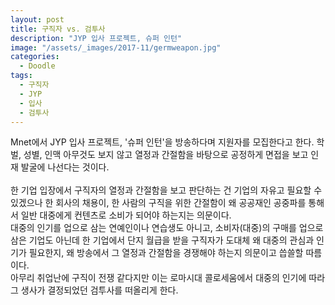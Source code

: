 ```yaml
---
layout: post
title: 구직자 vs. 검투사
description: "JYP 입사 프로젝트, 슈퍼 인턴"
image: "/assets/_images/2017-11/germweapon.jpg"
categories:
  - Doodle
tags:
  - 구직자
  - JYP
  - 입사
  - 검투사
---
```



Mnet에서 JYP 입사 프로젝트, '슈퍼 인턴'을 방송하다며 지원자를 모집한다고 한다. 학벌, 성별, 인맥 아무것도 보지 않고 열정과 간절함을 바탕으로 공정하게 면접을 보고 인재 발굴에 나선다는 것이다.<br/>
<br/>
한 기업 입장에서 구직자의 열정과 간절함을 보고 판단하는 건 기업의 자유고 필요할 수 있겠으나 한 회사의 채용이, 한 사람의 구직을 위한 간절함이 왜 공공재인 공중파를 통해서 일반 대중에게 컨텐츠로 소비가 되어야 하는지는 의문이다.<br/>
대중의 인기를 업으로 삼는 연예인이나 연습생도 아니고, 소비자(대중)의 구매를 업으로 삼은 기업도 아닌데 한 기업에서 단지 월급을 받을 구직자가 도대체 왜 대중의 관심과 인기가 필요한지, 왜 방송에서 그 열정과 간절함을 경쟁해야 하는지 의문이고 씁쓸할 따름이다.<br/>
아무리 취업난에 구직이 전쟁 같다지만 이는 로마시대 콜로세움에서 대중의 인기에 따라 그 생사가 결정되었던 검투사를 떠올리게 한다.
<br/>
<br/>
<script async src="//pagead2.googlesyndication.com/pagead/js/adsbygoogle.js"></script>
<ins class="adsbygoogle"
     style="display:block; text-align:center;"
     data-ad-layout="in-article"
     data-ad-format="fluid"
     data-ad-client="ca-pub-7593661227946185"
     data-ad-slot="1704507028"></ins>
<script>
     (adsbygoogle = window.adsbygoogle || []).push({});
</script>
